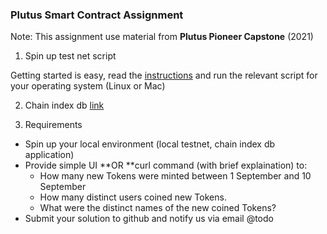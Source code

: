 ### Plutus Smart Contract Assignment
Note: This assignment use material from **Plutus Pioneer Capstone** (2021)

1. Spin up test net script

Getting started is easy, read the [instructions](https://github.com/input-output-hk/testnet-summit-scripts) and run the relevant script for your operating system (Linux or Mac)

2. Chain index db [link](https://github.com/input-output-hk/plutus/tree/f7466c86fe3afc593746e44257adbf7785f7cedb/plutus-chain-index)

3. Requirements

- Spin up your local environment (local testnet, chain index db application)
- Provide simple UI **OR **curl command (with brief explaination) to:
    - How many new Tokens were minted between 1 September and 10 September
    - How many distinct users coined new Tokens.
    - What were the distinct names of the new coined Tokens? 
- Submit your solution to github and notify us via email @todo

